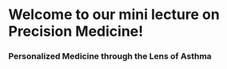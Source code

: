 # Welcome to our mini lecture on Precision Medicine!


### Personalized Medicine through the Lens of Asthma



